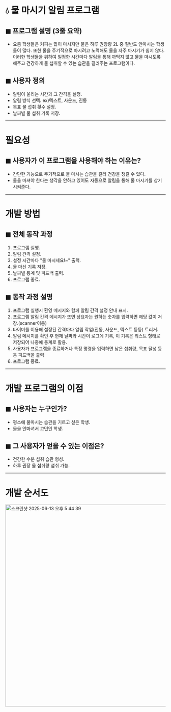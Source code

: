 # 💧 물 마시기 알림 프로그램

## ◼︎ 프로그램 설명 (3줄 요약)
- 요즘 학생들은 커피는 많이 마시지만 물은 하루 권장량 2L 중 절반도 안마시는 학생들이 많다. 또한 물을 주기적으로 마시려고 노력해도 물을 자주 마시기가 쉽지 않다. 이러한 학생들을 위하여 일정한 시간마다 알림을 통해 까먹지 않고 물을 마시도록 해주고 건강하게 물 섭취할 수 있는 습관을 길러주는 프로그램이다. 
## ◼︎ 사용자 정의
- 알림이 울리는 시간과 그 간격을 설정.
- 알림 방식 선택. ex)텍스트, 사운드, 진동
- 목표 물 섭취 횟수 설정.
- 날짜별 물 섭취 기록 저장.

---

# 필요성

## ◼︎ 사용자가 이 프로그램을 사용해야 하는 이유는?
- 간단한 기능으로 주기적으로 물 마시는 습관을 길러 건강을 챙길 수 있다.
- 물을 마셔야 한다는 생각을 안하고 있어도 자동으로 알림을 통해 물 마시기를 상기시켜준다.

---

# 개발 방법

## ◼︎ 전체 동작 과정
1. 프로그램 실행.
2. 알림 간격 설정.
3. 설정 시간마다 "물 마시세요!~" 출력.
4. 물 마신 기록 저장.
5. 날짜별 통계 및 피드백 출력.
6. 프로그램 종료.

## ◼︎ 동작 과정 설명
1. 프로그램 실행시 환영 메시지와 함께 알림 간격 설정 안내 표시.
2. 프로그램 알림 간격 메시지가 뜨면 상요자는 원하는 숫자를 입력하면 해당 값이 저장.(scanner이용)
3. 타이머를 이용해 설정된 간격마다 알림 작업(진동, 사운드, 텍스트 등등) 트리거.
4. 알림 메시지를 확인 후 현재 날짜와 시간이 로그에 기록, 이 기록은 리스트 형태로 저장되어 나중에 통계로 활용.
5. 사용자가 프로그램을 종료하거나 특정 명령을 입력하면 남은 섭취량, 목표 달성 등등 피드백을 출력
6. 프로그램 종료.



---

# 개발 프로그램의 이점

## ◼︎ 사용자는 누구인가?
- 평소에 물마시는 습관을 기르고 싶은 학생.
- 물을 안마셔서 고민인 학생.
## ◼︎ 그 사용자가 얻을 수 있는 이점은?
- 건강한 수분 섭취 습관 형성.
- 하루 권장 물 섭취량 섭취 가능.

---

# 개발 순서도
<img width="635" alt="스크린샷 2025-06-13 오후 5 44 39" src="https://github.com/user-attachments/assets/410e1e21-6801-4467-8866-a8ad03341cf5" />



